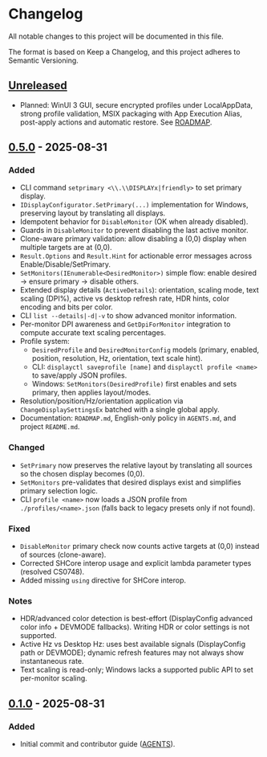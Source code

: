 # Changelog

All notable changes to this project will be documented in this file.

The format is based on Keep a Changelog, and this project adheres to Semantic Versioning.

## [Unreleased]
- Planned: WinUI 3 GUI, secure encrypted profiles under LocalAppData, strong profile validation, MSIX packaging with App Execution Alias, post-apply actions and automatic restore. See [ROADMAP](ROADMAP.md).

## [0.5.0] - 2025-08-31
### Added
- CLI command `setprimary <\\.\\DISPLAYx|friendly>` to set primary display.
- `IDisplayConfigurator.SetPrimary(...)` implementation for Windows, preserving layout by translating all displays.
- Idempotent behavior for `DisableMonitor` (OK when already disabled).
- Guards in `DisableMonitor` to prevent disabling the last active monitor.
- Clone-aware primary validation: allow disabling a (0,0) display when multiple targets are at (0,0).
- `Result.Options` and `Result.Hint` for actionable error messages across Enable/Disable/SetPrimary.
- `SetMonitors(IEnumerable<DesiredMonitor>)` simple flow: enable desired → ensure primary → disable others.
- Extended display details (`ActiveDetails`): orientation, scaling mode, text scaling (DPI%), active vs desktop refresh rate, HDR hints, color encoding and bits per color.
- CLI `list --details|-d|-v` to show advanced monitor information.
- Per-monitor DPI awareness and `GetDpiForMonitor` integration to compute accurate text scaling percentages.
- Profile system:
  - `DesiredProfile` and `DesiredMonitorConfig` models (primary, enabled, position, resolution, Hz, orientation, text scale hint).
  - CLI: `displayctl saveprofile [name]` and `displayctl profile <name>` to save/apply JSON profiles.
  - Windows: `SetMonitors(DesiredProfile)` first enables and sets primary, then applies layout/modes.
- Resolution/position/Hz/orientation application via `ChangeDisplaySettingsEx` batched with a single global apply.
- Documentation: `ROADMAP.md`, English-only policy in `AGENTS.md`, and project `README.md`.

### Changed
- `SetPrimary` now preserves the relative layout by translating all sources so the chosen display becomes (0,0).
- `SetMonitors` pre-validates that desired displays exist and simplifies primary selection logic.
- CLI `profile <name>` now loads a JSON profile from `./profiles/<name>.json` (falls back to legacy presets only if not found).

### Fixed
- `DisableMonitor` primary check now counts active targets at (0,0) instead of sources (clone-aware).
- Corrected SHCore interop usage and explicit lambda parameter types (resolved CS0748).
- Added missing `using` directive for SHCore interop.

### Notes
- HDR/advanced color detection is best-effort (DisplayConfig advanced color info + DEVMODE fallbacks). Writing HDR or color settings is not supported.
- Active Hz vs Desktop Hz: uses best available signals (DisplayConfig path or DEVMODE); dynamic refresh features may not always show instantaneous rate.
- Text scaling is read-only; Windows lacks a supported public API to set per-monitor scaling.

## [0.1.0] - 2025-08-31
### Added
- Initial commit and contributor guide ([AGENTS](AGENTS.md)).

[Unreleased]: https://github.com/EienWolf/DisplayControl/compare/v0.5.0...HEAD
[0.5.0]: https://github.com/EienWolf/DisplayControl/releases/tag/v0.5.0
[0.1.0]: https://github.com/EienWolf/DisplayControl/releases/tag/v0.1.0
